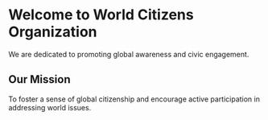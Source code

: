 # Welcome to World Citizens Organization

We are dedicated to promoting global awareness and civic engagement.

## Our Mission

To foster a sense of global citizenship and encourage active participation in addressing world issues.
